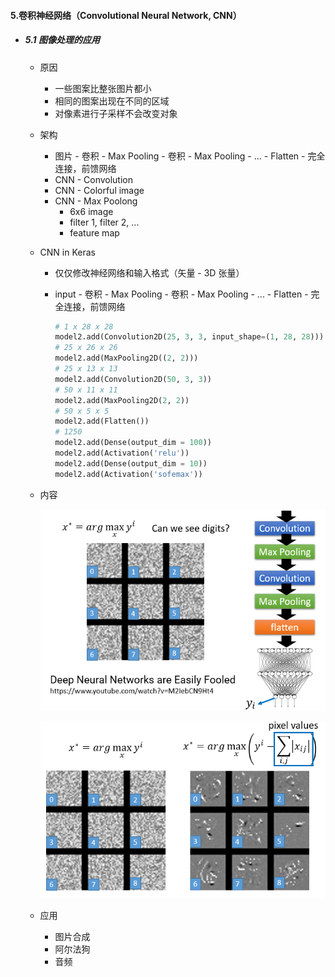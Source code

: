 #### 5.卷积神经网络（Convolutional Neural Network, CNN）

* ##### 5.1 图像处理的应用

  * 原因

    * 一些图案比整张图片都小
    * 相同的图案出现在不同的区域
    * 对像素进行子采样不会改变对象

  * 架构

    * 图片 - 卷积 - Max Pooling - 卷积 - Max Pooling - ... - Flatten - 完全连接，前馈网络
    * CNN - Convolution
    * CNN - Colorful image
    * CNN - Max Poolong
      * 6x6 image
      * filter 1, filter 2, ...
      * feature map

  * CNN in Keras

    * 仅仅修改神经网络和输入格式（矢量 - 3D 张量）

    * input - 卷积 - Max Pooling - 卷积 - Max Pooling - ...  - Flatten - 完全连接，前馈网络

      ```python
      # 1 x 28 x 28
      model2.add(Convolution2D(25, 3, 3, input_shape=(1, 28, 28)))
      # 25 x 26 x 26
      model2.add(MaxPooling2D((2, 2)))
      # 25 x 13 x 13
      model2.add(Convolution2D(50, 3, 3))
      # 50 x 11 x 11
      model2.add(MaxPooling2D(2, 2))
      # 50 x 5 x 5
      model2.add(Flatten())
      # 1250
      model2.add(Dense(output_dim = 100))
      model2.add(Activation('relu'))
      model2.add(Dense(output_dim = 10))
      model2.add(Activation('sofemax'))
      ```

  * 内容
  
    ![avatar](./images/U51_CNN_1.png)
  
    ![avatar](./images/U51_CNN_2.png)
  
  * 应用
    * 图片合成
    * 阿尔法狗
    * 音频

